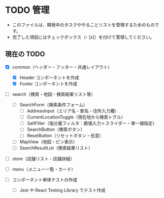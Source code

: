 # TODO 管理

- このファイルは、開発中のタスクややることリストを管理するためのものです。
- 完了した項目にはチェックボックス（- [x]）を付けて管理してください。

## 現在の TODO

- [x] common（ヘッダー・フッター・共通レイアウト）

  - [x] Header コンポーネントを作成
  - [x] Footer コンポーネントを作成

- [ ] search（検索・地図・検索結果リスト等）

  - [ ] SearchForm（検索条件フォーム）
    - [ ] AddressInput（エリア名・駅名・住所入力欄）
    - [ ] CurrentLocationToggle（現在地から検索トグル）
    - [ ] SaltFilter（塩分量フィルタ：数値入力＋スライダー・単一値指定）
    - [ ] SearchButton（検索ボタン）
    - [ ] ResetButton（リセットボタン・任意）
  - [ ] MapView（地図・ピン表示）
  - [ ] SearchResultList（検索結果リスト）

- [ ] store（店舗リスト・店舗詳細）

- [ ] menu（メニュー一覧・カード）

- [ ] コンポーネント単体テストの作成

  - [ ] Jest や React Testing Library でテスト作成
